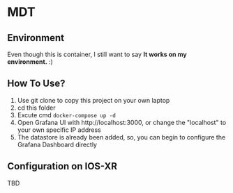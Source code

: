 # MDT

## Environment

Even though this is container, I still want to say **It works on my environment.** :)

## How To Use?

1. Use git clone to copy this project on your own laptop
2. cd this folder
3. Excute cmd `docker-compose up -d`
4. Open Grafana UI with  http://localhost:3000, or change the "localhost" to your own specific IP address
5. The datastore is already been added, so, you can begin to configure the Grafana Dashboard directly



## Configuration on IOS-XR

TBD



